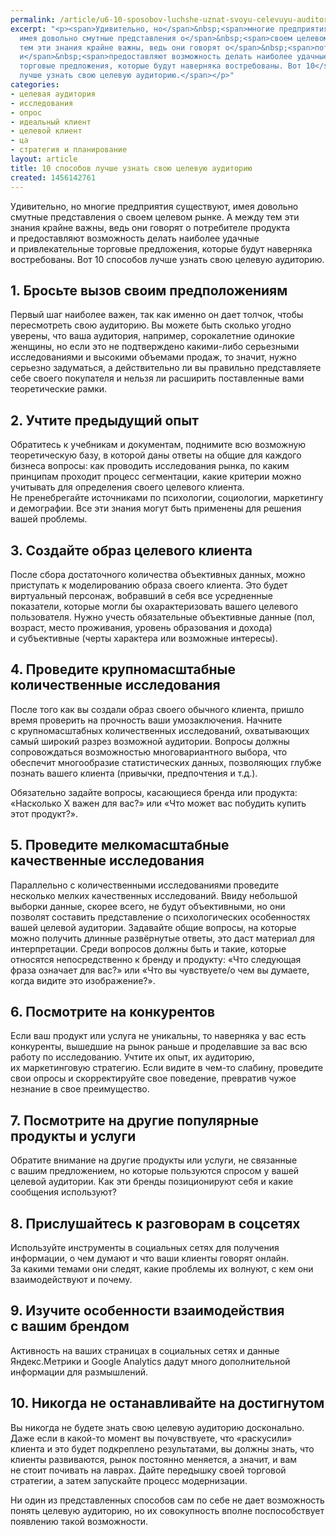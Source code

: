 ```yaml
---
permalink: /article/u6-10-sposobov-luchshe-uznat-svoyu-celevuyu-auditoriyu
excerpt: "<p><span>Удивительно, но</span>&nbsp;<span>многие предприятия существуют,
  имея довольно смутные представления о</span>&nbsp;<span>своем целевом рынке. А</span>&nbsp;<span>между
  тем эти знания крайне важны, ведь они говорят о</span>&nbsp;<span>потребителе про</span><span>дукта
  и</span>&nbsp;<span>предоставляют возможность делать наиболее удачные и</span>&nbsp;<span>привлекательные
  торговые предложения, которые будут наверняка востребованы. Вот 10</span>&nbsp;<span>способов
  лучше узнать свою целевую аудиторию.</span></p>"
categories:
- целевая аудитория
- исследования
- опрос
- идеальный клиент
- целевой клиент
- ца
- стратегия и планирование
layout: article
title: 10 способов лучше узнать свою целевую аудиторию
created: 1456142761
---
```

Удивительно, но многие предприятия существуют, имея довольно смутные представления о своем целевом рынке. А между тем эти знания крайне важны, ведь они говорят о потребителе продукта и предоставляют возможность делать наиболее удачные и привлекательные торговые предложения, которые будут наверняка востребованы. Вот 10 способов лучше узнать свою целевую аудиторию.

## 1. Бросьте вызов своим предположениям ##

Первый шаг наиболее важен, так как именно он дает толчок, чтобы пересмотреть свою аудиторию. Вы можете быть сколько угодно уверены, что ваша аудитория, например, сорокалетние одинокие женщины, но если это не подтверждено какими-либо серьезными исследованиями и высокими объемами продаж, то значит, нужно серьезно задуматься, а действительно ли вы правильно представляете себе своего покупателя и нельзя ли расширить поставленные вами теоретические рамки.

## 2. Учтите предыдущий опыт ##

Обратитесь к учебникам и документам, поднимите всю возможную теоретическую базу, в которой даны ответы на общие для каждого бизнеса вопросы: как проводить исследования рынка, по каким принципам проходит процесс сегментации, какие критерии можно учитывать для определения своего целевого клиента. Не пренебрегайте источниками по психологии, социологии, маркетингу и демографии. Все эти знания могут быть применены для решения вашей проблемы.

## 3. Создайте образ целевого клиента ##

После сбора достаточного количества объективных данных, можно приступать к моделированию образа своего клиента. Это будет виртуальный персонаж, вобравший в себя все усредненные показатели, которые могли бы охарактеризовать вашего целевого пользователя. Нужно учесть обязательные объективные данные (пол, возраст, место проживания, уровень образования и дохода) и субъективные (черты характера или возможные интересы).

## 4. Проведите крупномасштабные количественные исследования ##

После того как вы создали образ своего обычного клиента, пришло время проверить на прочность ваши умозаключения. Начните с крупномасштабных количественных исследований, охватывающих самый широкий разрез возможной аудитории. Вопросы должны сопровождаться возможностью многовариантного выбора, что обеспечит многообразие статистических данных, позволяющих глубже познать вашего клиента (привычки, предпочтения и т.д.).

Обязательно задайте вопросы, касающиеся бренда или продукта: «Насколько Х важен для вас?» или «Что может вас побудить купить этот продукт?».

## 5. Проведите мелкомасштабные качественные исследования ##

Параллельно с количественными исследованиями проведите несколько мелких качественных исследований. Ввиду небольшой выборки данные, скорее всего, не будут объективными, но они позволят составить представление о психологических особенностях вашей целевой аудитории. Задавайте общие вопросы, на которые можно получить длинные развёрнутые ответы, это даст материал для интерпретации. Среди вопросов должны быть и такие, которые относятся непосредственно к бренду и продукту: «Что следующая фраза означает для вас?» или «Что вы чувствуете/о чем вы думаете, когда видите это изображение?».

## 6. Посмотрите на конкурентов ##

Если ваш продукт или услуга не уникальны, то наверняка у вас есть конкуренты, вышедшие на рынок раньше и проделавшие за вас всю работу по исследованию. Учтите их опыт, их аудиторию, их маркетинговую стратегию. Если видите в чем-то слабину, проведите свои опросы и скорректируйте свое поведение, превратив чужое незнание в свое преимущество.

## 7. Посмотрите на другие популярные продукты и услуги ##

Обратите внимание на другие продукты или услуги, не связанные с вашим предложением, но которые пользуются спросом у вашей целевой аудитории. Как эти бренды позиционируют себя и какие сообщения используют?

## 8. Прислушайтесь к разговорам в соцсетях ##

Используйте инструменты в социальных сетях для получения информации, о чем думают и что ваши клиенты говорят онлайн. За какими темами они следят, какие проблемы их волнуют, с кем они взаимодействуют и почему.

## 9. Изучите особенности взаимодействия с вашим брендом ##

Активность на ваших страницах в социальных сетях и данные Яндекс.Метрики и Google Analytics дадут много дополнительной информации для размышлений.

## 10. Никогда не останавливайте на достигнутом ##

Вы никогда не будете знать свою целевую аудиторию досконально. Даже если в какой-то момент вы почувствуете, что «раскусили» клиента и это будет подкреплено результатами, вы должны знать, что клиенты развиваются, рынок постоянно меняется, а значит, и вам не стоит почивать на лаврах. Дайте передышку своей торговой стратегии, а затем запускайте процесс модернизации.

Ни один из представленных способов сам по себе не дает возможность понять целевую аудиторию, но их совокупность вполне поспособствует появлению такой возможности.
